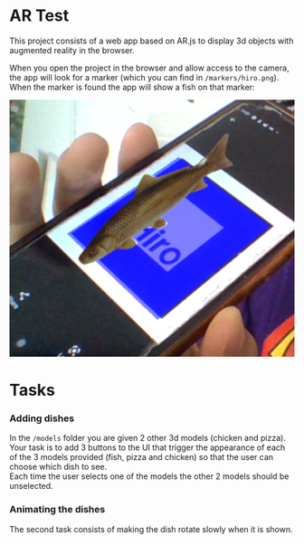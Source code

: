 # AR Test

This project consists of a web app based on AR.js to display 3d objects with augmented reality in the browser.

When you open the project in the browser and allow access to the camera, the app will look for a marker (which you can find in `/markers/hiro.png`).
When the marker is found the app will show a fish on that marker:

![image info](./screenshot.png)

# Tasks

### Adding dishes

In the `/models` folder you are given 2 other 3d models (chicken and pizza).
Your task is to add 3 buttons to the UI that trigger the appearance of each of the 3 models provided (fish, pizza and chicken) so that the user can choose which dish to see.  
Each time the user selects one of the models the other 2 models should be unselected.

### Animating the dishes

The second task consists of making the dish rotate slowly when it is shown.